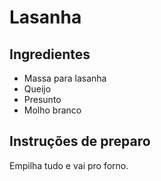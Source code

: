 # Lasanha

## Ingredientes

* Massa para lasanha
* Queijo
* Presunto
* Molho branco

## Instruções de preparo

Empilha tudo e vai pro forno.